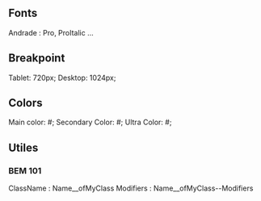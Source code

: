 

## Fonts

Andrade : Pro, ProItalic ...

## Breakpoint

Tablet: 720px;
Desktop: 1024px;


## Colors

Main color: #;
Secondary Color: #;
Ultra Color: #;

## Utiles

### BEM 101

ClassName : Name__ofMyClass
Modifiers : Name__ofMyClass--Modifiers
